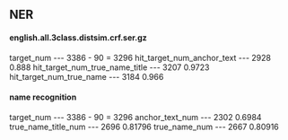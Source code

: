 ## NER

#### english.all.3class.distsim.crf.ser.gz

target_num --- 3386 - 90 = 3296
hit_target_num_anchor_text --- 2928 0.888
hit_target_num_true_name_title --- 3207 0.9723
hit_target_num_true_name --- 3184 0.966

#### name recognition

target_num --- 3386 - 90 = 3296
anchor_text_num --- 2302 0.6984
true_name_title_num --- 2696 0.81796
true_name_num --- 2667 0.80916

